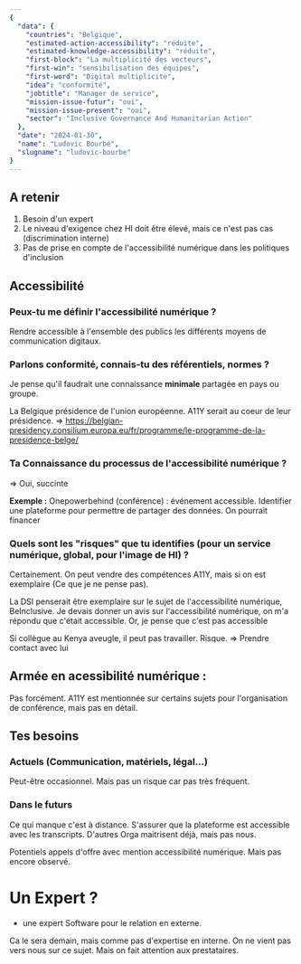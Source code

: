 ```yaml
---
{
  "data": {
    "countries": "Belgique",
    "estimated-action-accessibility": "réduite",
    "estimated-knowledge-accessibility": "réduite",
    "first-block": "La multiplicité des vecteurs",
    "first-win": "sensibilisation des équipes",
    "first-word": "Digital multiplicite",
    "idea": "conformité",
    "jobtitle": "Manager de service",
    "mission-issue-futur": "oui",
    "mission-issue-present": "oui",
    "sector": "Inclusive Governance And Humanitarian Action"
  },
  "date": "2024-01-30",
  "name": "Ludovic Bourbé",
  "slugname": "ludovic-bourbe"
}
---
```


## A retenir

  1. Besoin d'un expert
  1. Le niveau d'exigence chez HI doit être élevé, mais ce n'est pas cas (discrimination interne)
  1. Pas de prise en compte de l'accessibilité numérique dans les politiques d'inclusion

## Accessibilité

### Peux-tu me définir l'accessibilité numérique ?

Rendre accessible à l'ensemble des publics les différents moyens de communication digitaux.

### Parlons conformité, connais-tu des référentiels, normes ? 

Je pense qu'il faudrait une connaissance **minimale** partagée en pays ou groupe. 

La Belgique présidence de l'union européenne. A11Y serait au coeur de leur présidence.
=> https://belgian-presidency.consilium.europa.eu/fr/programme/le-programme-de-la-presidence-belge/

### Ta Connaissance du processus de l'accessibilité numérique ?

=> Oui, succinte

**Exemple :**
Onepowerbehind (conférence) : événement accessible.
Identifier une plateforme pour permettre de partager des données. 
On pourrait financer 

### Quels sont les "risques" que tu identifies (pour un service numérique, global, pour l'image de HI) ?

Certainement. On peut vendre des compétences A11Y, mais si on est exemplaire (Ce que je ne pense pas).

La DSI penserait être exemplaire sur le sujet de l'accessibilité numérique, BeInclusive.
Je devais donner un avis sur l'accessibilité numérique, on m'a répondu que c'était accessible.
Or, je pense que c'est pas accessible

Si collègue au Kenya aveugle, il peut pas travailler. Risque. 
=> Prendre contact avec lui

## Armée en acessibilité numérique :

Pas forcément.
A11Y est mentionnée sur certains sujets pour l'organisation de conférence, mais pas en détail.

## Tes besoins

### Actuels (Communication, matériels, légal...)

Peut-être occasionnel. Mais pas un risque car pas très fréquent.

### Dans le futurs

Ce qui manque c'est à distance. S'assurer que la plateforme est accessible avec les transcripts.
D'autres Orga maitrisent déjà, mais pas nous.

Potentiels appels d'offre avec mention accessibilité numérique. Mais pas encore observé.

# Un Expert ?

  - une expert Software pour le relation en externe. 

Ca le sera demain, mais comme pas d'expertise en interne. On ne vient pas vers nous sur ce sujet.
Mais on fait attention aux prestataires.